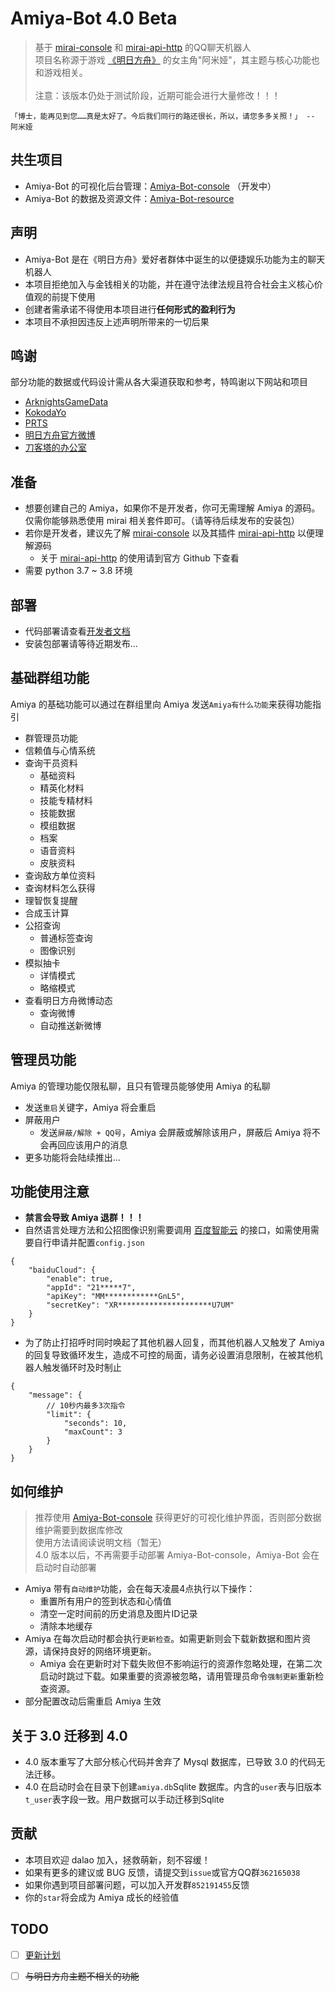 # Amiya-Bot 4.0 Beta

> 基于 [mirai-console](https://github.com/mamoe/mirai-console) 和 [mirai-api-http](https://github.com/project-mirai/mirai-api-http) 的QQ聊天机器人<br>
> 项目名称源于游戏 [《明日方舟》](https://ak.hypergryph.com/) 的女主角"阿米娅"，其主题与核心功能也和游戏相关。
> <br><br>注意：该版本仍处于测试阶段，近期可能会进行大量修改！！！

    「博士，能再见到您……真是太好了。今后我们同行的路还很长，所以，请您多多关照！」 -- 阿米娅

## 共生项目

- Amiya-Bot 的可视化后台管理：[Amiya-Bot-console](https://github.com/vivien8261/Amiya-Bot-console) （开发中）
- Amiya-Bot 的数据及资源文件：[Amiya-Bot-resource](https://github.com/vivien8261/Amiya-Bot-resource)

## 声明

- Amiya-Bot 是在《明日方舟》爱好者群体中诞生的以便捷娱乐功能为主的聊天机器人
- 本项目拒绝加入与金钱相关的功能，并在遵守法律法规且符合社会主义核心价值观的前提下使用
- 创建者需承诺不得使用本项目进行**任何形式的盈利行为**
- 本项目不承担因违反上述声明所带来的一切后果

## 鸣谢

部分功能的数据或代码设计需从各大渠道获取和参考，特鸣谢以下网站和项目

- [ArknightsGameData](https://github.com/Kengxxiao/ArknightsGameData)
- [KokodaYo](https://www.kokodayo.fun/)
- [PRTS](http://prts.wiki/)
- [明日方舟官方微博](https://m.weibo.cn/u/6279793937)
- [刀客塔的办公室](https://github.com/Rominwolf/doctors_office)

## 准备

- 想要创建自己的 Amiya，如果你不是开发者，你可无需理解 Amiya 的源码。仅需你能够熟悉使用 mirai 相关套件即可。（请等待后续发布的安装包）
- 若你是开发者，建议先了解 [mirai-console](https://github.com/mamoe/mirai-console)
  以及其插件 [mirai-api-http](https://github.com/project-mirai/mirai-api-http)
  以便理解源码
    - 关于 [mirai-api-http](https://github.com/project-mirai/mirai-api-http) 的使用请到官方 Github 下查看
- 需要 python 3.7 ~ 3.8 环境

## 部署

- 代码部署请查看[开发者文档](https://github.com/vivien8261/Amiya-Bot/blob/master/_docs/deployment.md)
- 安装包部署请等待近期发布...

## 基础群组功能

Amiya 的基础功能可以通过在群组里向 Amiya 发送`Amiya有什么功能`来获得功能指引

- 群管理员功能
- 信赖值与心情系统
- 查询干员资料
    - 基础资料
    - 精英化材料
    - 技能专精材料
    - 技能数据
    - 模组数据
    - 档案
    - 语音资料
    - 皮肤资料
- 查询敌方单位资料
- 查询材料怎么获得
- 理智恢复提醒
- 合成玉计算
- 公招查询
    - 普通标签查询
    - 图像识别
- 模拟抽卡
    - 详情模式
    - 略缩模式
- 查看明日方舟微博动态
    - 查询微博
    - 自动推送新微博

## 管理员功能

Amiya 的管理功能仅限私聊，且只有管理员能够使用 Amiya 的私聊

- 发送`重启`关键字，Amiya 将会重启
- 屏蔽用户
    - 发送`屏蔽/解除 + QQ号`，Amiya 会屏蔽或解除该用户，屏蔽后 Amiya 将不会再回应该用户的消息
- 更多功能将会陆续推出...

## 功能使用注意

- **禁言会导致 Amiya 退群！！！**
- 自然语言处理方法和公招图像识别需要调用 [百度智能云](https://cloud.baidu.com/)
  的接口，如需使用需要自行申请并配置`config.json`

```json5
{
    "baiduCloud": {
        "enable": true,
        "appId": "21*****7",
        "apiKey": "MM************GnL5",
        "secretKey": "XR*********************U7UM"
    }
}
```

- 为了防止打招呼时同时唤起了其他机器人回复，而其他机器人又触发了 Amiya 的回复导致循环发生，造成不可控的局面，请务必设置消息限制，在被其他机器人触发循环时及时制止

```json5
{
    "message": {
        // 10秒内最多3次指令
        "limit": {
            "seconds": 10,
            "maxCount": 3
        }
    }
}
```

## 如何维护

> 推荐使用 [Amiya-Bot-console](https://github.com/vivien8261/Amiya-Bot-console) 获得更好的可视化维护界面，否则部分数据维护需要到数据库修改<br>
> 使用方法请阅读说明文档（暂无）<br>
> 4.0 版本以后，不再需要手动部署 Amiya-Bot-console，Amiya-Bot 会在启动时自动部署

- Amiya 带有`自动维护`功能，会在每天凌晨4点执行以下操作：
    - 重置所有用户的签到状态和心情值
    - 清空一定时间前的历史消息及图片ID记录
    - 清除本地缓存
- Amiya 在每次启动时都会执行`更新检查`。如需更新则会下载新数据和图片资源，请保持良好的网络环境更新。
    - Amiya 会在更新时对下载失败但不影响运行的资源作忽略处理，在第二次启动时跳过下载。如果重要的资源被忽略，请用管理员命令`强制更新`重新检查资源。
- 部分配置改动后需重启 Amiya 生效

## 关于 3.0 迁移到 4.0

- 4.0 版本重写了大部分核心代码并舍弃了 Mysql 数据库，已导致 3.0 的代码无法迁移。
- 4.0 在启动时会在目录下创建`amiya.db`Sqlite 数据库。内含的`user`表与旧版本`t_user`表字段一致。用户数据可以手动迁移到Sqlite

## 贡献

- 本项目欢迎 dalao 加入，拯救萌新，刻不容缓！
- 如果有更多的建议或 BUG 反馈，请提交到`issue`或官方QQ群`362165038`
- 如果你遇到项目部署问题，可以加入开发群`852191455`反馈
- 你的`star`将会成为 Amiya 成长的经验值

## TODO

- [ ] [更新计划](https://github.com/vivien8261/Amiya-Bot/projects/1)
- [ ] <del>与明日方舟主题不相关的功能</del>

